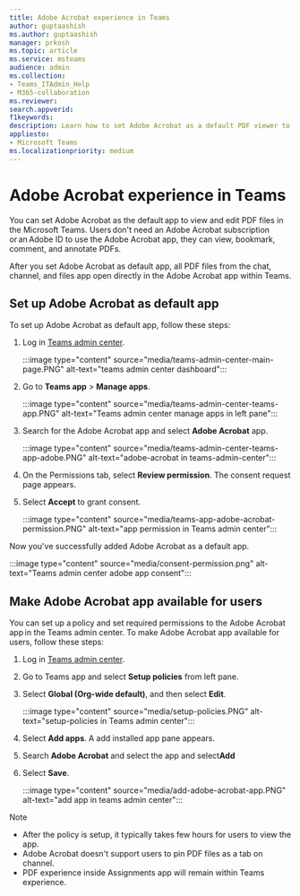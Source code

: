 ```yaml
---
title: Adobe Acrobat experience in Teams
author: guptaashish
ms.author: guptaashish
manager: prkosh
ms.topic: article
ms.service: msteams
audience: admin
ms.collection: 
- Teams_ITAdmin_Help
- M365-collaboration
ms.reviewer: 
search.appverid: 
f1keywords: 
description: Learn how to set Adobe Acrobat as a default PDF viewer to view and edit PDF files in Microsoft Teams.
appliesto: 
- Microsoft Teams
ms.localizationpriority: medium
---
```


# Adobe Acrobat experience in Teams

You can set Adobe Acrobat as the default app to view and edit PDF files in the Microsoft Teams. Users don't need an Adobe Acrobat subscription or an Adobe ID to use the Adobe Acrobat app, they can view, bookmark, comment, and annotate PDFs.

After you set Adobe Acrobat as default app, all PDF files from the chat, channel, and files app open directly in the Adobe Acrobat app within Teams.

## Set up Adobe Acrobat as default app

To set up Adobe Acrobat as default app, follow these steps:

1. Log in [Teams admin center](https://admin.teams.microsoft.com/).

   :::image type="content" source="media/teams-admin-center-main-page.PNG" alt-text="teams admin center dashboard":::

1. Go to **Teams app** > **Manage apps**.

   :::image type="content" source="media/teams-admin-center-teams-app.PNG" alt-text="Teams admin center manage apps in left pane":::

1. Search for the Adobe Acrobat app and select **Adobe Acrobat** app.

   :::image type="content" source="media/teams-admin-center-teams-app-adobe.PNG" alt-text="adobe-acrobat in teams-admin-center":::

1. On the Permissions tab, select **Review permission**. The consent request page appears.

1. Select **Accept** to grant consent.

   :::image type="content" source="media/teams-app-adobe-acrobat-permission.PNG" alt-text="app permission in Teams admin center":::

Now you've successfully added Adobe Acrobat as a default app.

:::image type="content" source="media/consent-permission.png" alt-text="Teams admin center adobe app consent":::

## Make Adobe Acrobat app available for users

You can set up a policy and set required permissions to the Adobe Acrobat app in the Teams admin center. To make Adobe Acrobat app available for users, follow these steps:

1. Log in [Teams admin center](https://admin.teams.microsoft.com/).

1. Go to Teams app and select **Setup policies** from left pane.

1. Select **Global (Org-wide default)**, and then select **Edit**.

   :::image type="content" source="media/setup-policies.PNG" alt-text="setup-policies in Teams admin center":::

1. Select **Add apps**. A add installed app pane appears.

1. Search **Adobe Acrobat** and select the app and select**Add**

1. Select **Save**.

   :::image type="content" source="media/add-adobe-acrobat-app.PNG" alt-text="add app in teams admin center":::

> [!NOTE]
>
> * After the policy is setup, it typically takes few hours for users to view the app.
> * Adobe Acrobat doesn't support users to pin PDF files as a tab on channel.
> * PDF experience inside Assignments app will remain within Teams experience.
